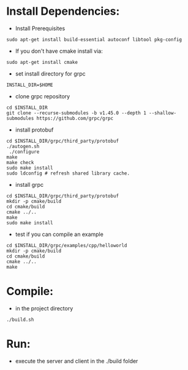# Install Dependencies:

- Install Prerequisites

```
sudo apt-get install build-essential autoconf libtool pkg-config
```

- If you don't have cmake install via:
```
sudo apt-get install cmake
```

- set install directory for grpc
```
INSTALL_DIR=$HOME
```

- clone grpc repository

```
cd $INSTALL_DIR
git clone --recurse-submodules -b v1.45.0 --depth 1 --shallow-submodules https://github.com/grpc/grpc
```

- install protobuf

```
cd $INSTALL_DIR/grpc/third_party/protobuf
./autogen.sh
 ./configure
make
make check
sudo make install
sudo ldconfig # refresh shared library cache.
```

- install grpc

```
cd $INSTALL_DIR/grpc/third_party/protobuf
mkdir -p cmake/build
cd cmake/build
cmake ../..
make
sudo make install
```

- test if you can compile an example

```
cd $INSTALL_DIR/grpc/examples/cpp/helloworld
mkdir -p cmake/build
cd cmake/build
cmake ../..
make
```

# Compile:

- in the project directory
```
./build.sh
```

# Run:

- execute the server and client in the ./build folder

